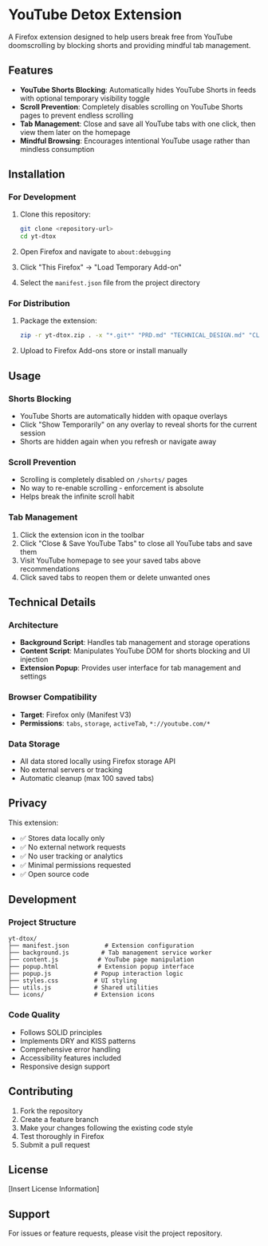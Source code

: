 # YouTube Detox Extension

A Firefox extension designed to help users break free from YouTube doomscrolling by blocking shorts and providing mindful tab management.

## Features

- **YouTube Shorts Blocking**: Automatically hides YouTube Shorts in feeds with optional temporary visibility toggle
- **Scroll Prevention**: Completely disables scrolling on YouTube Shorts pages to prevent endless scrolling
- **Tab Management**: Close and save all YouTube tabs with one click, then view them later on the homepage
- **Mindful Browsing**: Encourages intentional YouTube usage rather than mindless consumption

## Installation

### For Development

1. Clone this repository:
   ```bash
   git clone <repository-url>
   cd yt-dtox
   ```

2. Open Firefox and navigate to `about:debugging`

3. Click "This Firefox" → "Load Temporary Add-on"

4. Select the `manifest.json` file from the project directory

### For Distribution

1. Package the extension:
   ```bash
   zip -r yt-dtox.zip . -x "*.git*" "PRD.md" "TECHNICAL_DESIGN.md" "CLAUDE.md" "README.md"
   ```

2. Upload to Firefox Add-ons store or install manually

## Usage

### Shorts Blocking
- YouTube Shorts are automatically hidden with opaque overlays
- Click "Show Temporarily" on any overlay to reveal shorts for the current session
- Shorts are hidden again when you refresh or navigate away

### Scroll Prevention
- Scrolling is completely disabled on `/shorts/` pages
- No way to re-enable scrolling - enforcement is absolute
- Helps break the infinite scroll habit

### Tab Management
1. Click the extension icon in the toolbar
2. Click "Close & Save YouTube Tabs" to close all YouTube tabs and save them
3. Visit YouTube homepage to see your saved tabs above recommendations
4. Click saved tabs to reopen them or delete unwanted ones

## Technical Details

### Architecture
- **Background Script**: Handles tab management and storage operations
- **Content Script**: Manipulates YouTube DOM for shorts blocking and UI injection
- **Extension Popup**: Provides user interface for tab management and settings

### Browser Compatibility
- **Target**: Firefox only (Manifest V3)
- **Permissions**: `tabs`, `storage`, `activeTab`, `*://youtube.com/*`

### Data Storage
- All data stored locally using Firefox storage API
- No external servers or tracking
- Automatic cleanup (max 100 saved tabs)

## Privacy

This extension:
- ✅ Stores data locally only
- ✅ No external network requests
- ✅ No user tracking or analytics
- ✅ Minimal permissions requested
- ✅ Open source code

## Development

### Project Structure
```
yt-dtox/
├── manifest.json          # Extension configuration
├── background.js         # Tab management service worker
├── content.js           # YouTube page manipulation
├── popup.html           # Extension popup interface
├── popup.js            # Popup interaction logic
├── styles.css          # UI styling
├── utils.js            # Shared utilities
└── icons/              # Extension icons
```

### Code Quality
- Follows SOLID principles
- Implements DRY and KISS patterns
- Comprehensive error handling
- Accessibility features included
- Responsive design support

## Contributing

1. Fork the repository
2. Create a feature branch
3. Make your changes following the existing code style
4. Test thoroughly in Firefox
5. Submit a pull request

## License

[Insert License Information]

## Support

For issues or feature requests, please visit the project repository.